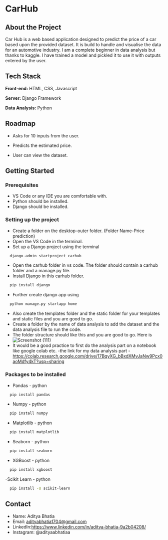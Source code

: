 
# CarHub





## About the Project

Car Hub is a web based application designed to predict the price of a car based upon the provided dataset. It is build to handle and visualise the data for an automotive industry. 
I am a complete beginner in data analysis but thanks to kaggle. I have trained a model and pickled it to use it with outputs entered by the user.

## Tech Stack

**Front-end:** HTML, CSS, Javascript

**Server:** Django Framework

**Data Analysis:** Python



## Roadmap

- Asks for 10 inputs from the user.

- Predicts the estimated price.

- User can view the dataset.




## Getting Started

### Prerequisites 
- VS Code or any IDE you are comfortable with.
- Python should be installed.
- Django should be installed.

### Setting up the project
- Create a folder on the desktop-outer folder. (Folder Name-Price prediction)
- Open the VS Code in the terminal.
- Set up a Django project using the terminal
```bash
  django-admin startproject carhub
```
- Open the carhub folder in vs code. The folder should contain a carhub folder and a manage.py file.
- Install Django in this carhub folder.
```bash
  pip install django
```
- Further create django app using
```bash
  python manage.py startapp home
```
- Also create the templates folder and the static folder for your templates and static files and you are good to go.
- Create a folder by the name of data analysis to add the dataset and the data analysis file to run the code.
- The folder structure should like this and you are good to go.
 Here is![Screenshot (111)](https://user-images.githubusercontent.com/83695478/170877082-3d218979-70f8-474c-aa95-45917d375d35.png)
- It would be a good practice to first do the analysis part on a notebook like google colab etc.
-the link for my data analysis part - https://colab.research.google.com/drive/17BqyXG_bBxdXMvJaNw9Pcx0aoMdfy4kT?usp=sharing

### Packages to be installed
- Pandas - python
```bash
  pip install pandas
```
- Numpy - python
```bash
  pip install numpy
```
- Matplotlib - python
```bash
  pip install matplotlib
```
- Seaborn - python
```bash
  pip install seaborn
```
- XGBoost - python
```bash
  pip install xgboost
```
-Scikit Learn - python
```bash
  pip install -U scikit-learn
```



## Contact
- Name: Aditya Bhatia
- Email: adityabhatia1704@gmail.com
- LinkedIn:https://www.linkedin.com/in/aditya-bhatia-9a2b04208/
- Instagram: @adityaabhatiaa
